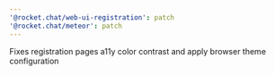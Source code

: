 ```yaml
---
'@rocket.chat/web-ui-registration': patch
'@rocket.chat/meteor': patch
---
```


Fixes registration pages a11y color contrast and apply browser theme configuration
